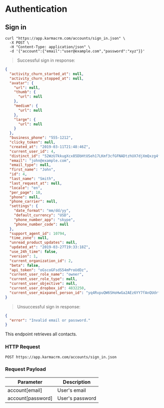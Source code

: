 # Authentication

## Sign in

```shell
curl "https://app.karmacrm.com/accounts/sign_in.json" \
  -X POST \
  -H "Content-Type: application/json" \
  -d '{"account":{"email":"user@example.com","password":"xyz"}}'
```

> Successful sign in response:

```json
{
  "activity_churn_started_at": null,
  "activity_churn_stopped_at": null,
  "avatar": {
    "url": null,
    "thumb": {
      "url": null
    },
    "medium": {
      "url": null
    },
    "large": {
      "url": null
    }
  },
  "business_phone": "555-1212",
  "clicky_token": null,
  "created_at": "2019-03-11T21:48:46Z",
  "current_user_id": 4,
  "distinct_id": "52WzU7kkugXcx85DbHtUSeh17LKmf3cfGFNADtzhUX7djXmQxzg4fG4AB9PWVS1vFo4",
  "email": "john@example.com",
  "email_type": null,
  "first_name": "John",
  "id": 4,
  "last_name": "Smith",
  "last_request_at": null,
  "locale": "en",
  "per_page": 10,
  "phone": null,
  "phone_carrier": null,
  "settings": {
    "date_format": "mm/dd/yy",
    "default_currency": "USD",
    "phone_number_app": "skype",
    "phone_number_code": null
  },
  "support_agent_id": 10794,
  "time_zone": null,
  "unread_product_updates": null,
  "updated_at": "2019-03-27T19:33:18Z",
  "use_24h_time": false,
  "version": 1,
  "current_organization_id": 2,
  "beta": false,
  "api_token": "oGscoGFsdS54mProUdDz",
  "current_user_role_name": "owner",
  "current_user_role_type": null,
  "current_user_objective": null,
  "current_user_dropbox_id": 4832250,
  "current_user_mixpanel_person_id": "yq4RvpuQW6SHoHwGa2AEz6YY7fAnQUdrfEMz96vDzkqdb5s5x_TJsx6qdk6Zg8ipv3k"
}
```

> Unsuccessful sign in response:

```json
{
  "error": "Invalid email or password."
}
```

This endpoint retrieves all contacts.

### HTTP Request
`POST https://app.karmacrm.com/accounts/sign_in.json`

### Request Payload

Parameter | Description
--------- | -----------
account[email] | User's email
account[password] | User's password
